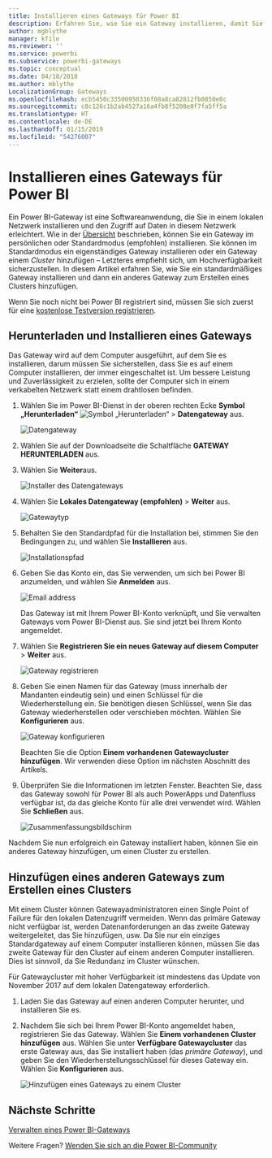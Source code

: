 ```yaml
---
title: Installieren eines Gateways für Power BI
description: Erfahren Sie, wie Sie ein Gateway installieren, damit Sie in Power BI eine Verbindung zu lokalen Daten herstellen können.
author: mgblythe
manager: kfile
ms.reviewer: ''
ms.service: powerbi
ms.subservice: powerbi-gateways
ms.topic: conceptual
ms.date: 04/18/2018
ms.author: mblythe
LocalizationGroup: Gateways
ms.openlocfilehash: ecb5450c33500950336f08a8ca82812fb0850e0c
ms.sourcegitcommit: c8c126c1b2ab4527a16a4fb8f5208e0f7fa5ff5a
ms.translationtype: HT
ms.contentlocale: de-DE
ms.lasthandoff: 01/15/2019
ms.locfileid: "54276007"
---
```

# <a name="install-a-gateway-for-power-bi"></a>Installieren eines Gateways für Power BI

Ein Power BI-Gateway ist eine Softwareanwendung, die Sie in einem lokalen Netzwerk installieren und den Zugriff auf Daten in diesem Netzwerk erleichtert. Wie in der [Übersicht](service-gateway-getting-started.md) beschrieben, können Sie ein Gateway im persönlichen oder Standardmodus (empfohlen) installieren. Sie können im Standardmodus ein eigenständiges Gateway installieren oder ein Gateway einem *Cluster* hinzufügen – Letzteres empfiehlt sich, um Hochverfügbarkeit sicherzustellen. In diesem Artikel erfahren Sie, wie Sie ein standardmäßiges Gateway installieren und dann ein anderes Gateway zum Erstellen eines Clusters hinzufügen.

Wenn Sie noch nicht bei Power BI registriert sind, müssen Sie sich zuerst für eine [kostenlose Testversion registrieren](https://app.powerbi.com/signupredirect?pbi_source=web).


## <a name="download-and-install-a-gateway"></a>Herunterladen und Installieren eines Gateways

Das Gateway wird auf dem Computer ausgeführt, auf dem Sie es installieren, darum müssen Sie sicherstellen, dass Sie es auf einem Computer installieren, der immer eingeschaltet ist. Um bessere Leistung und Zuverlässigkeit zu erzielen, sollte der Computer sich in einem verkabelten Netzwerk statt einem drahtlosen befinden.

1. Wählen Sie im Power BI-Dienst in der oberen rechten Ecke **Symbol „Herunterladen“** ![Symbol „Herunterladen“](media/service-gateway-install/icon-download.png) > **Datengateway** aus.

    ![Datengateway](media/service-gateway-install/data-gateway.png)

2. Wählen Sie auf der Downloadseite die Schaltfläche **GATEWAY HERUNTERLADEN** aus.

3. Wählen Sie **Weiter**aus.     

    ![Installer des Datengateways](media/service-gateway-install/gateway-installer.png)

4. Wählen Sie **Lokales Datengateway (empfohlen)** > **Weiter** aus.

    ![Gatewaytyp](media/service-gateway-install/gateway-type.png)

5. Behalten Sie den Standardpfad für die Installation bei, stimmen Sie den Bedingungen zu, und wählen Sie **Installieren** aus.

    ![Installationspfad](media/service-gateway-install/install-path.png)

6. Geben Sie das Konto ein, das Sie verwenden, um sich bei Power BI anzumelden, und wählen Sie **Anmelden** aus.

    ![Email address](media/service-gateway-install/email-address.png)

    Das Gateway ist mit Ihrem Power BI-Konto verknüpft, und Sie verwalten Gateways vom Power BI-Dienst aus. Sie sind jetzt bei Ihrem Konto angemeldet.

7. Wählen Sie **Registrieren Sie ein neues Gateway auf diesem Computer** > **Weiter** aus.

    ![Gateway registrieren](media/service-gateway-install/register-gateway.png)

8. Geben Sie einen Namen für das Gateway (muss innerhalb der Mandanten eindeutig sein) und einen Schlüssel für die Wiederherstellung ein. Sie benötigen diesen Schlüssel, wenn Sie das Gateway wiederherstellen oder verschieben möchten. Wählen Sie **Konfigurieren** aus.

    ![Gateway konfigurieren](media/service-gateway-install/configure-gateway.png)

    Beachten Sie die Option **Einem vorhandenen Gatewaycluster hinzufügen**. Wir verwenden diese Option im nächsten Abschnitt des Artikels.

9. Überprüfen Sie die Informationen im letzten Fenster. Beachten Sie, dass das Gateway sowohl für Power BI als auch PowerApps und Datenfluss verfügbar ist, da das gleiche Konto für alle drei verwendet wird. Wählen Sie **Schließen** aus.

    ![Zusammenfassungsbildschirm](media/service-gateway-install/summary-screen.png)

Nachdem Sie nun erfolgreich ein Gateway installiert haben, können Sie ein anderes Gateway hinzufügen, um einen Cluster zu erstellen.


## <a name="add-another-gateway-to-create-a-cluster"></a>Hinzufügen eines anderen Gateways zum Erstellen eines Clusters

Mit einem Cluster können Gatewayadministratoren einen Single Point of Failure für den lokalen Datenzugriff vermeiden. Wenn das primäre Gateway nicht verfügbar ist, werden Datenanforderungen an das zweite Gateway weitergeleitet, das Sie hinzufügen, usw. Da Sie nur ein einziges Standardgateway auf einem Computer installieren können, müssen Sie das zweite Gateway für den Cluster auf einem anderen Computer installieren. Dies ist sinnvoll, da Sie Redundanz im Cluster wünschen.

Für Gatewaycluster mit hoher Verfügbarkeit ist mindestens das Update von November 2017 auf dem lokalen Datengateway erforderlich.

1. Laden Sie das Gateway auf einen anderen Computer herunter, und installieren Sie es.

2. Nachdem Sie sich bei Ihrem Power BI-Konto angemeldet haben, registrieren Sie das Gateway. Wählen Sie **Einem vorhandenen Cluster hinzufügen** aus. Wählen Sie unter **Verfügbare Gatewaycluster** das erste Gateway aus, das Sie installiert haben (das *primäre Gateway*), und geben Sie den Wiederherstellungsschlüssel für dieses Gateway ein. Wählen Sie **Konfigurieren** aus.

    ![Hinzufügen eines Gateways zu einem Cluster](media/service-gateway-install/add-cluster.png)


## <a name="next-steps"></a>Nächste Schritte

[Verwalten eines Power BI-Gateways](service-gateway-manage.md)

Weitere Fragen? [Wenden Sie sich an die Power BI-Community](http://community.powerbi.com/)